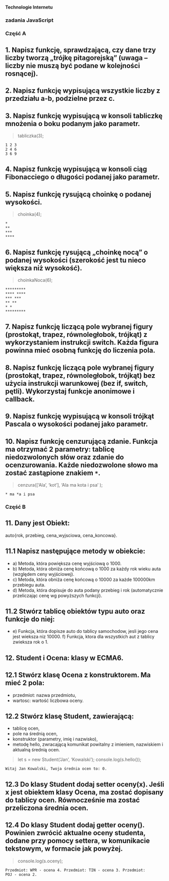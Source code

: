 #### Technologie Internetu

### zadania JavaScript

### Część A

## 1. Napisz funkcję, sprawdzającą, czy dane trzy liczby tworzą „trójkę pitagorejską” (uwaga – liczby nie muszą być podane w kolejności rosnącej).

## 2. Napisz funkcję wypisującą wszystkie liczby z przedziału a-b, podzielne przez c.

## 3. Napisz funkcję wypisującą w konsoli tabliczkę mnożenia o boku podanym jako parametr.

> tabliczka(3);
```
1 2 3
2 4 6
3 6 9
```

## 4. Napisz funkcję wypisującą w konsoli ciąg Fibonacciego o długości podanej jako parametr.

## 5. Napisz funkcję rysującą choinkę o podanej wysokości.

> choinka(4);
```
*
**
***
****
```

## 6. Napisz funkcję rysującą „choinkę nocą” o podanej wysokości (szerokość jest tu nieco większa niż wysokość).

> choinkaNoca(6);
```
*********
**** ****
*** ***
** **
* *
*********
```

## 7. Napisz funkcję liczącą pole wybranej figury (prostokąt, trapez, równoległobok, trójkąt) z wykorzystaniem instrukcji switch. Każda figura powinna mieć osobną funkcję do liczenia pola.

## 8. Napisz funkcję liczącą pole wybranej figury (prostokąt, trapez, równoległobok, trójkąt) bez użycia instrukcji warunkowej (bez if, switch, pętli). Wykorzystaj funkcje anonimowe i callback.

## 9. Napisz funkcję wypisującą w konsoli trójkąt Pascala o wysokości podanej jako parametr.

## 10. Napisz funkcję cenzurującą zdanie. Funkcja ma otrzymać 2 parametry: tablicę niedozwolonych słów oraz zdanie do ocenzurowania. Każde niedozwolone słowo ma zostać zastąpione znakiem `*`.

> cenzura([‘Ala’, ‘kot’], ‘Ala ma kota i psa’ );
```
* ma *a i psa
```

### Część B

## 11. Dany jest Obiekt:
auto{rok, przebieg, cena_wyjsciowa, cena_koncowa}.

## 11.1 Napisz następujące metody w obiekcie:
- a) Metoda, która powiększa cenę wyjściową o 1000.
- b) Metoda, która obniża cenę końcową o 1000 za każdy rok wieku auta (względem ceny wyjściowej).
- c) Metoda, która obniża cenę końcową o 10000 za każde 100000km przebiegu auta.
- d) Metoda, która dopisuje do auta podany przebieg i rok (automatycznie przeliczając cenę wg powyższych funkcji).

## 11.2 Stwórz tablicę obiektów typu auto oraz funkcje do niej:
- e) Funkcja, która dopisze auto do tablicy samochodow, jesli jego cena jest wieksza niz 10000.
f) Funkcja, ktora dla wszystkich aut z tablicy zwieksza rok o 1.

## 12. Student i Ocena: klasy w ECMA6.

## 12.1 Stwórz klasę Ocena z konstruktorem. Ma mieć 2 pola:
- przedmiot: nazwa przedmiotu,
- wartosc: wartość liczbowa oceny.

## 12.2 Stwórz klasę Student, zawierającą:
- tablicę ocen,
- pole na średnią ocen,
- konstruktor (parametry, imię i nazwisko),
- metodę hello, zwracającą komunikat powitalny z imieniem, nazwiskiem i aktualną średnią ocen.

> let s = new Student(‘Jan’, ‘Kowalski’);
> console.log(s.hello());
```
Witaj Jan Kowalski, Twoja średnia ocen to: 0.
```

## 12.3 Do klasy Student dodaj setter oceny(x). Jeśli x jest obiektem klasy Ocena, ma zostać dopisany do tablicy ocen. Równocześnie ma zostać przeliczona średnia ocen.

## 12.4 Do klasy Student dodaj getter oceny(). Powinien zwrócić aktualne oceny studenta, dodane przy pomocy settera, w komunikacie tekstowym, w formacie jak powyżej.

> console.log(s.oceny);
```
Przedmiot: WPR - ocena 4. Przedmiot: TIN - ocena 3. Przedmiot:
POJ - ocena 2.
```
